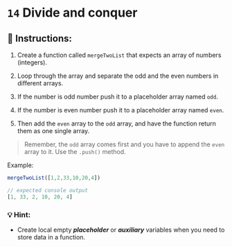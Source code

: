 # `14` Divide and conquer


## 📝 Instructions:

1. Create a function called `mergeTwoList` that expects an array of numbers (integers).

2. Loop through the array and separate the odd and the even numbers in different arrays.

3. If the number is odd number push it to a placeholder array named `odd`.

4. If the number is even number push it to a placeholder array named `even`.

5. Then add the `even` array to the `odd` array, and have the function return them as one single array.

> Remember, the `odd` array comes first and you have to append the `even` array to it. Use the `.push()` method.  


Example:

```js
mergeTwoList([1,2,33,10,20,4])

// expected console output
[1, 33, 2, 10, 20, 4]
```

### 💡 Hint:

+ Create local empty ***placeholder*** or ***auxiliary*** variables when you need to store data in a function.
